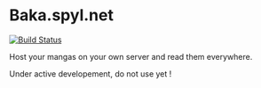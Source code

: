 Baka.spyl.net
========================

[![Build Status](https://travis-ci.org/spyl94/baka.svg?branch=master)](https://travis-ci.org/spyl94/baka)

Host your mangas on your own server and read them everywhere.


Under active developement, do not use yet !
